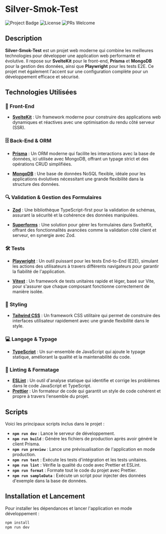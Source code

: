 # **Silver-Smok-Test**

![Project Badge](https://img.shields.io/badge/version-0.0.1-blue) ![License](https://img.shields.io/badge/license-MIT-green) ![PRs Welcome](https://img.shields.io/badge/PRs-welcome-brightgreen)

## **Description**

**Silver-Smok-Test** est un projet web moderne qui combine les meilleures technologies pour développer une application web performante et évolutive. Il repose sur **SvelteKit** pour le front-end, **Prisma** et **MongoDB** pour la gestion des données, ainsi que **Playwright** pour les tests E2E. Ce projet met également l'accent sur une configuration complète pour un développement efficace et sécurisé.

## **Technologies Utilisées**

### 🚀 **Front-End**

- **[SvelteKit](https://kit.svelte.dev/)** : Un framework moderne pour construire des applications web dynamiques et réactives avec une optimisation du rendu côté serveur (SSR).

### 🗄️ **Back-End & ORM**

- **[Prisma](https://www.prisma.io/)** : Un ORM moderne qui facilite les interactions avec la base de données, ici utilisée avec MongoDB, offrant un typage strict et des opérations CRUD simplifiées.

- **[MongoDB](https://www.mongodb.com/)** : Une base de données NoSQL flexible, idéale pour les applications évolutives nécessitant une grande flexibilité dans la structure des données.

### 🔍 **Validation & Gestion des Formulaires**

- **[Zod](https://zod.dev/)** : Une bibliothèque TypeScript-first pour la validation de schémas, assurant la sécurité et la cohérence des données manipulées.

- **[Superforms](https://github.com/codediodeio/superforms)** : Une solution pour gérer les formulaires dans SvelteKit, offrant des fonctionnalités avancées comme la validation côté client et serveur, en synergie avec Zod.

### 🛠️ **Tests**

- **[Playwright](https://playwright.dev/)** : Un outil puissant pour les tests End-to-End (E2E), simulant les actions des utilisateurs à travers différents navigateurs pour garantir la fiabilité de l'application.

- **[Vitest](https://vitest.dev/)** : Un framework de tests unitaires rapide et léger, basé sur Vite, pour s'assurer que chaque composant fonctionne correctement de manière isolée.

### 🎨 **Styling**

- **[Tailwind CSS](https://tailwindcss.com/)** : Un framework CSS utilitaire qui permet de construire des interfaces utilisateur rapidement avec une grande flexibilité dans le style.

### 💻 **Langage & Typage**

- **[TypeScript](https://www.typescriptlang.org/)** : Un sur-ensemble de JavaScript qui ajoute le typage statique, améliorant la qualité et la maintenabilité du code.

### 🔧 **Linting & Formatage**

- **[ESLint](https://eslint.org/)** : Un outil d'analyse statique qui identifie et corrige les problèmes dans le code JavaScript et TypeScript.
- **[Prettier](https://prettier.io/)** : Un formateur de code qui garantit un style de code cohérent et propre à travers l'ensemble du projet.

## **Scripts**

Voici les principaux scripts inclus dans le projet :

- **`npm run dev`** : Lance le serveur de développement.
- **`npm run build`** : Génére les fichiers de production après avoir généré le client Prisma.
- **`npm run preview`** : Lance une prévisualisation de l'application en mode production.
- **`npm run test`** : Exécute les tests d'intégration et les tests unitaires.
- **`npm run lint`** : Vérifie la qualité du code avec Prettier et ESLint.
- **`npm run format`** : Formate tout le code du projet avec Prettier.
- **`npm run sampleData`** : Exécute un script pour injecter des données d'exemple dans la base de données.

## **Installation et Lancement**

Pour installer les dépendances et lancer l'application en mode développement :

```bash
npm install
npm run dev
```
